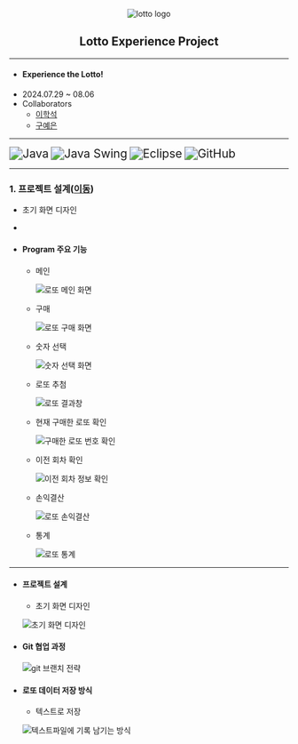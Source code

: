 <p align="center">
	<img src="https://github.com/user-attachments/assets/d0f58885-adc3-40a4-8787-5b0463cd0df6" alt="lotto logo">
</p>
 <h2 align="center">
	 Lotto Experience Project
 </h2>
 
---

- #### Experience the Lotto!
- 2024.07.29 ~ 08.06
- Collaborators
	- [이학석](https://github.com/HSLee1013)
	- [구예은](https://github.com/goho11)
---
<img src="https://img.shields.io/badge/Java-007396?style=for-the-badge&logo=java&logoColor=white" alt="Java" style="zoom: 1.5;" /> <img src="https://img.shields.io/badge/Java_Swing-5382A1?style=for-the-badge&logo=java&logoColor=white" alt="Java Swing" style="zoom: 1.5;" /> <img src="https://img.shields.io/badge/Eclipse-2C2255?style=for-the-badge&logo=eclipse&logoColor=white" alt="Eclipse" style="zoom: 1.5;" /> <img src="https://img.shields.io/badge/GitHub-181717?style=for-the-badge&logo=github&logoColor=white" alt="GitHub" style="zoom: 1.5;" />

---
### 1. 프로젝트 설계([이동](#프로젝트-설계))
- 초기 화면 디자인
- 



- #### Program 주요 기능
	- 메인 
	
		![로또 메인 화면](https://github.com/user-attachments/assets/5b7a8852-2776-4621-91ab-ea77c4be217c)

	- 구매

		![로또 구매 화면](https://github.com/user-attachments/assets/60edf2a8-9a98-43a6-824a-dfc0398505c0)

	- 숫자 선택

		![숫자 선택 화면](https://github.com/user-attachments/assets/a65df7a2-51c6-4467-9014-352a5b0e8986)

	- 로또 추첨

		![로또 결과창](https://github.com/user-attachments/assets/e9175d81-d701-471a-89bb-83ba2c3f033c)

	- 현재 구매한 로또 확인

		![구매한 로또 번호 확인](https://github.com/user-attachments/assets/0a7e2381-03ce-479d-9c73-07e264d48921)

	- 이전 회차 확인

		![이전 회차 정보 확인](https://github.com/user-attachments/assets/d3a28294-176d-4fad-ba50-f0a6470ec338)

	- 손익결산

		![로또 손익결산](https://github.com/user-attachments/assets/352c9bf4-c02a-4ba1-a289-ccd0ad0d54d9)

	- 통계

		![로또 통계](https://github.com/user-attachments/assets/e0659dc3-5803-4125-9c6a-79e0a1c20eee)
---
- #### 프로젝트 설계
	- 초기 화면 디자인
		
	![초기 화면 디자인](https://github.com/user-attachments/assets/06d72225-02b6-4f76-afad-225d6f6e4714)

- #### Git 협업 과정
	
	![git 브랜치 전략](https://github.com/user-attachments/assets/f9953b41-c750-4c66-8450-1f9de843838e)

- #### 로또 데이터 저장 방식
	- 텍스트로 저장
 
	 ![텍스트파일에 기록 남기는 방식](https://github.com/user-attachments/assets/39d4db95-895d-46e9-b25d-077178ac8413)





